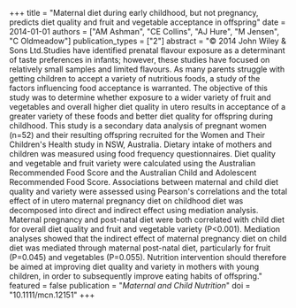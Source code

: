 +++
title = "Maternal diet during early childhood, but not pregnancy, predicts diet quality and fruit and vegetable acceptance in offspring"
date = 2014-01-01
authors = ["AM Ashman", "CE Collins", "AJ Hure", "M Jensen", "C Oldmeadow"]
publication_types = ["2"]
abstract = "© 2014 John Wiley & Sons Ltd.Studies have identified prenatal flavour exposure as a determinant of taste preferences in infants; however, these studies have focused on relatively small samples and limited flavours. As many parents struggle with getting children to accept a variety of nutritious foods, a study of the factors influencing food acceptance is warranted. The objective of this study was to determine whether exposure to a wider variety of fruit and vegetables and overall higher diet quality in utero results in acceptance of a greater variety of these foods and better diet quality for offspring during childhood. This study is a secondary data analysis of pregnant women (n=52) and their resulting offspring recruited for the Women and Their Children's Health study in NSW, Australia. Dietary intake of mothers and children was measured using food frequency questionnaires. Diet quality and vegetable and fruit variety were calculated using the Australian Recommended Food Score and the Australian Child and Adolescent Recommended Food Score. Associations between maternal and child diet quality and variety were assessed using Pearson's correlations and the total effect of in utero maternal pregnancy diet on childhood diet was decomposed into direct and indirect effect using mediation analysis. Maternal pregnancy and post-natal diet were both correlated with child diet for overall diet quality and fruit and vegetable variety (P&#60;0.001). Mediation analyses showed that the indirect effect of maternal pregnancy diet on child diet was mediated through maternal post-natal diet, particularly for fruit (P=0.045) and vegetables (P=0.055). Nutrition intervention should therefore be aimed at improving diet quality and variety in mothers with young children, in order to subsequently improve eating habits of offspring."
featured = false
publication = "*Maternal and Child Nutrition*"
doi = "10.1111/mcn.12151"
+++

